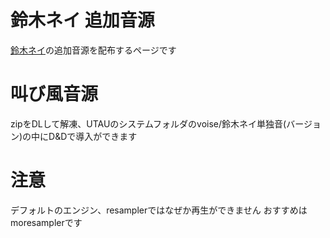 # 鈴木ネイ 追加音源
[鈴木ネイ](https://suzukinei.jimdofree.com/)の追加音源を配布するページです

# 叫び風音源
zipをDLして解凍、UTAUのシステムフォルダのvoise/鈴木ネイ単独音(バージョン)の中にD&Dで導入ができます

# 注意
デフォルトのエンジン、resamplerではなぜか再生ができません
おすすめはmoresamplerです
